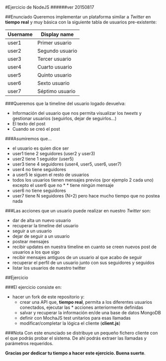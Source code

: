 #Ejercicio de NodeJS
######ver 20150817

##Enunciado
Queremos implementar un plataforma similar a *Twitter* en **tiempo real** y muy básica con la siguiente tabla de usuarios pre-existente:

| Username | Display name |
| -------- | ------------ |
| user1 |Primer usuario |
| user2 |Segundo usuario |
| user3 |Tercer usuario |
| user4 |Cuarto usuario |
| user5 |Quinto usuario |
| user6 |Sexto usuario |
| user7 |Séptimo usuario |


###Queremos que la timeline del usuario logado devuelva:
* Información del usuario que nos permita visualizar los *tweets* y gestionar usuarios (seguirlos, dejar de seguirlos…)
* El texto del post
* Cuando se creó el post

###Asumiremos que...
* el usuario es quien dice ser
* user1 tiene 2 seguidores (user2 y user3)
* user2 tiene 1 seguidor (user5)
* user3 tiene 4 seguidores (user4, user5, user6, user7)
* user4 no tiene seguidores
* a user5 le siguen el resto de usuarios
* todos los usuarios tienen mensajes previos (por ejemplo 2 cada uno) excepto el user6 que no * * tiene ningún mensaje
* user6 no tiene seguidores
* user7 tiene N seguidores (N>2) pero hace mucho tiempo que no postea nada

###Las acciones que un usuario puede realizar en nuestro *Twitter* son:
* dar de alta un nuevo usuario
* recuperar la timeline del usuario
* seguir a un usuario
* dejar de seguir a un usuario
* postear mensajes
* recibir updates en nuestra timeline en cuanto se creen nuevos post de usuarios a los que sigo
* recibir mensajes antiguos de un usuario al que acabo de seguir
* recuperar el perfil de un usuario junto con sus seguidores y seguidos
* listar los usuarios de nuestro twitter

##Ejercicio

###El ejercicio consiste en:
* hacer un fork de este repositorio y:
	* crear una API que, **tiempo real**, permita a los diferentes usuarios conectados, ejecutar las * acciones anteriormente definidas
	* salvar y recuperar la información en/de una base de datos MongoDB
	* definir con MochaJS test unitarios para esas llamadas
	* modificar/completar la lógica el cliente (**client.js**)

###Nota
Con este enunciado se distribuye un pequeño fichero cliente con el que podrás probar el sistema. De ahí podrás extraer las llamadas y parámetros requeridos.

**Gracias por dedicar tu tiempo a hacer este ejercicio. Buena suerte**.
